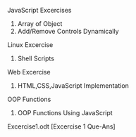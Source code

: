 JavaScript Excercises
  1) Array of Object
  2) Add/Remove Controls Dynamically
  
Linux Excercise
  1) Shell Scripts
  
 Web Excercise
  1) HTML,CSS,JavaScript Implementation
  
 OOP Functions
  1) OOP Functions Using JavaScript
  
 Excercise1.odt [Excercise 1 Que-Ans]
  
